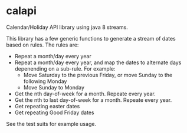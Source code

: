 # calapi
Calendar/Holiday API library using java 8 streams.

This library has a few generic functions to generate a stream of dates based on rules.
The rules are:
 - Repeat a month/day every year
 - Repeat a month/day every year, and map the dates to alternate days depenending on a sub-rule.  For example:
    - Move Saturday to the previous Friday, or move Sunday to the following Monday
    - Move Sunday to Monday
 - Get the nth day-of-week for a month.  Repeate every year.
 - Get the nth to last day-of-week for a month.  Repeate every year.
 - Get repeating easter dates
 - Get repeating Good Friday dates
 
 See the test suits for example usage.
